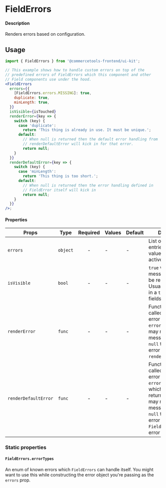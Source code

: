 # FieldErrors

#### Description

Renders errors based on configuration.

## Usage

```jsx
import { FieldErrors } from '@commercetools-frontend/ui-kit';

// This example shows how to handle custom errors on top of the
// predefined errors of FieldErrors which this component and other
// Field components use under the hood.
<FieldErrors
  errors={{
    [FieldErrors.errors.MISSING]: true,
    duplicate: true,
    minLength: true,
  }}
  isVisible={isTouched}
  renderError={key => {
    switch (key) {
      case 'duplicate':
        return 'This thing is already in use. It must be unique.';
      default:
        // When null is returned then the default error handling from
        // renderDefaultError will kick in for that error.
        return null;
    }
  }}
  renderDefaultError={key => {
    switch (key) {
      case 'minLength':
        return 'This thing is too short.';
      default:
        // When null is returned then the error handling defined in
        // FieldError itself will kick in
        return null;
    }
  }}
/>;
```

#### Properties

| Props                | Type     | Required | Values | Default | Description                                                                                                                                                                                                                               |
| -------------------- | -------- | :------: | ------ | ------- | ----------------------------------------------------------------------------------------------------------------------------------------------------------------------------------------------------------------------------------------- |
| `errors`             | `object` |    -     | -      | -       | List of errors. Only entries with truthy values will count as active errors.                                                                                                                                                              |
| `isVisible`          | `bool`   |    -     | -      | -       | `true` when the error messages should be rendered. Usually you'd pass in a `touched` state of fields.                                                                                                                                     |
| `renderError`        | `func`   |    -     | -      | -       | Function which gets called with each error key (from the `errors` prop) and may render an error message or return `null` to hand the error handling off to `renderDefaultError`.                                                          |
| `renderDefaultError` | `func`   |    -     | -      | -       | Function which gets called with each error key (from the `errors` prop) for which `renderError` returned `null`. It may render an error message or return `null` to hand the error handling off to `FieldError`s built-in error handling. |

### Static properties

#### `FieldErrors.errorTypes`

An enum of known errors which `FieldErrors` can handle itself. You might want to use this while constructing the error object you're passing as the `errors` prop.
